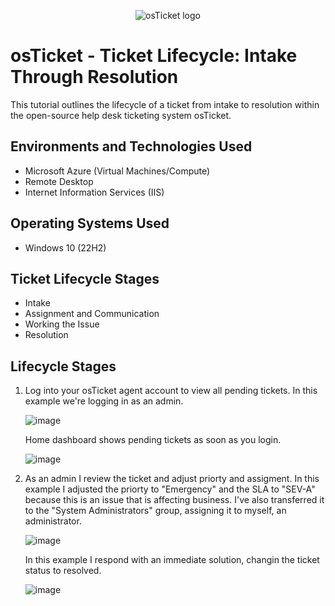 <p align="center">
<img src="https://i.imgur.com/Clzj7Xs.png" alt="osTicket logo"/>
</p>

<h1>osTicket - Ticket Lifecycle: Intake Through Resolution</h1>
This tutorial outlines the lifecycle of a ticket from intake to resolution within the open-source help desk ticketing system osTicket.<br />

<h2>Environments and Technologies Used</h2>

- Microsoft Azure (Virtual Machines/Compute)
- Remote Desktop
- Internet Information Services (IIS)

<h2>Operating Systems Used </h2>

- Windows 10</b> (22H2)

<h2>Ticket Lifecycle Stages</h2>

- Intake
- Assignment and Communication
- Working the Issue
- Resolution

<h2>Lifecycle Stages</h2>

1) Log into your osTicket agent account to view all pending tickets. In this example we're logging in as an admin.

   ![image](https://github.com/jvilleda96/ticket-lifecycle/assets/147073936/48e181a0-836a-42b8-afb2-d152fad88778)

   Home dashboard shows pending tickets as soon as you login.

   ![image](https://github.com/jvilleda96/ticket-lifecycle/assets/147073936/7026a1ee-2741-407d-a601-dc1c442f830a)

2) As an admin I review the ticket and adjust priorty and assigment. In this example I adjusted the priorty to "Emergency" and the SLA to "SEV-A" because this is an issue that is affecting business. I've also    transferred it to the "System Administrators" group, assigning it to myself, an administrator.
  
   ![image](https://github.com/jvilleda96/ticket-lifecycle/assets/147073936/9734117b-5a54-481e-9d0b-9e165d52cd81)

   In this example I respond with an immediate solution, changin the ticket status to resolved.

   ![image](https://github.com/jvilleda96/ticket-lifecycle/assets/147073936/27d5c117-caa5-4d67-8122-66431b116e07)
